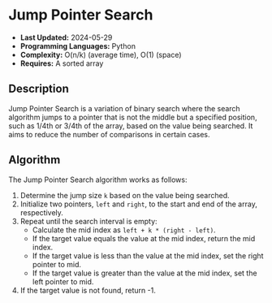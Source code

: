 # Jump Pointer Search

- **Last Updated:** 2024-05-29
- **Programming Languages:** Python
- **Complexity:** O(n/k) (average time), O(1) (space)
- **Requires:** A sorted array

## Description

Jump Pointer Search is a variation of binary search where the search algorithm jumps to a pointer that is not the middle but a specified position, such as 1/4th or 3/4th of the array, based on the value being searched. It aims to reduce the number of comparisons in certain cases.

## Algorithm

The Jump Pointer Search algorithm works as follows:

1. Determine the jump size `k` based on the value being searched.
2. Initialize two pointers, `left` and `right`, to the start and end of the array, respectively.
3. Repeat until the search interval is empty:
    - Calculate the mid index as `left + k * (right - left)`.
    - If the target value equals the value at the mid index, return the mid index.
    - If the target value is less than the value at the mid index, set the right pointer to mid.
    - If the target value is greater than the value at the mid index, set the left pointer to mid.
4. If the target value is not found, return -1.
